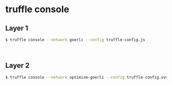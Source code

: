 # truffle console

## Layer 1

```sh
$ truffle console --network goerli --config truffle-config.js
```

<br>

## Layer 2

```sh
$ truffle console --network optimism-goerli --config truffle-config.ovm.js
```
